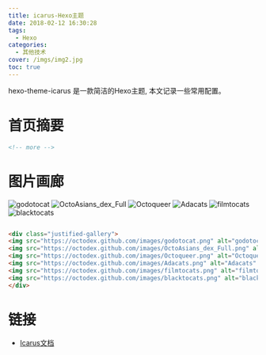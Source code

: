 ```yaml
---
title: icarus-Hexo主题
date: 2018-02-12 16:30:28
tags:
  - Hexo
categories:
  - 其他技术
cover: /imgs/img2.jpg
toc: true
---
```


hexo-theme-icarus 是一款简洁的Hexo主题, 本文记录一些常用配置。

<!-- more -->

# 首页摘要

```markdown
<!-- more -->
```

# 图片画廊

<div class="justified-gallery">
<img src="https://octodex.github.com/images/godotocat.png" alt="godotocat" />
<img src="https://octodex.github.com/images/OctoAsians_dex_Full.png" alt="OctoAsians_dex_Full" />
<img src="https://octodex.github.com/images/Octoqueer.png" alt="Octoqueer" />
<img src="https://octodex.github.com/images/Adacats.png" alt="Adacats" />
<img src="https://octodex.github.com/images/filmtocats.png" alt="filmtocats" />
<img src="https://octodex.github.com/images/blacktocats.png" alt="blacktocats" />
</div>

```markdown

<div class="justified-gallery">
<img src="https://octodex.github.com/images/godotocat.png" alt="godotocat" />
<img src="https://octodex.github.com/images/OctoAsians_dex_Full.png" alt="OctoAsians_dex_Full" />
<img src="https://octodex.github.com/images/Octoqueer.png" alt="Octoqueer" />
<img src="https://octodex.github.com/images/Adacats.png" alt="Adacats" />
<img src="https://octodex.github.com/images/filmtocats.png" alt="filmtocats" />
<img src="https://octodex.github.com/images/blacktocats.png" alt="blacktocats" />
</div>

```

# 链接

- [Icarus文档](https://ppoffice.github.io/hexo-theme-icarus/)
